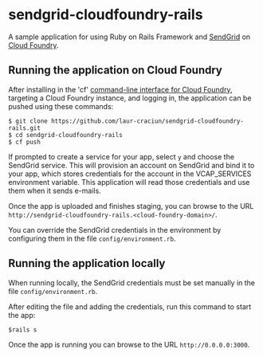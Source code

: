 sendgrid-cloudfoundry-rails
===========================


A sample application for using Ruby on Rails Framework and [SendGrid](http://www.sendgrid.com) on
[Cloud Foundry](http://www.cloudfoundry.com).

## Running the application on Cloud Foundry

After installing in the 'cf' [command-line interface for Cloud Foundry](http://docs.cloudfoundry.com/docs/using/managing-apps/cf/),
targeting a Cloud Foundry instance, and logging in, the application can be pushed using these commands:

~~~
$ git clone https://github.com/laur-craciun/sendgrid-cloudfoundry-rails.git
$ cd sendgrid-cloudfoundry-rails
$ cf push
~~~

If prompted to create a service for your app, select `y` and choose the SendGrid service. This will provision an
account on SendGrid and bind it to your app, which stores credentials for the account in the VCAP_SERVICES environment
variable. This application will read those credentials and use them when it sends e-mails.

Once the app is uploaded and finishes staging, you can browse to the URL
`http://sendgrid-cloudfoundry-rails.<cloud-foundry-domain>/`.

You can override the SendGrid credentials in the environment by configuring them in the file
`config/environment.rb`.

## Running the application locally

When running locally, the SendGrid credentials must be set manually in the file
`config/environment.rb`.

After editing the file and adding the credentials, run this command to start the app:

~~~
$rails s
~~~

Once the app is running you can browse to the URL `http://0.0.0.0:3000`.
